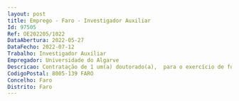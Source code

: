 ```yaml
--- 
layout: post
title: Emprego - Faro - Investigador Auxiliar
Id: 97505
Ref: OE202205/1022
DataAbertura: 2022-05-27
DataFecho: 2022-07-12
Trabalho: Investigador Auxiliar
Empregador: Universidade do Algarve
Descricao: Contratação de 1 um(a) doutorado(a),  para o exercício de funções equiparadas a investigador auxiliar, na área científica de Dinâmica Oceânica e Costeira ou áreas afins, para o Centro  de Investigação Marinha e Ambiental da Universidade do Algarve
CodigoPostal: 8005-139 FARO
Concelho: Faro
Distrito: Faro
--- 
```


